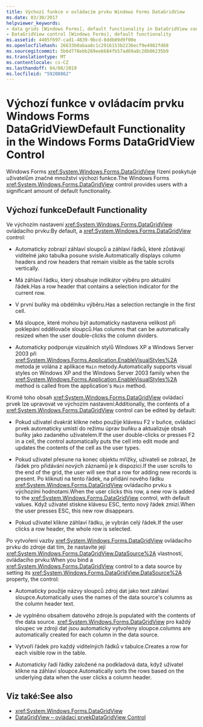 ```yaml
---
title: Výchozí funkce v ovládacím prvku Windows Forms DataGridView
ms.date: 03/30/2017
helpviewer_keywords:
- data grids [Windows Forms], default functionality in DataGridView control
- DataGridView control [Windows Forms], default functionality
ms.assetid: 4405f697-cad1-4839-9bcd-8ddb09d9f00e
ms.openlocfilehash: 26633b0abaa8c1c2916153b2236ecf9e4982fd68
ms.sourcegitcommit: 5b6d778ebb269ee6684fb57ad69a8c28b06235b9
ms.translationtype: MT
ms.contentlocale: cs-CZ
ms.lasthandoff: 04/08/2019
ms.locfileid: "59208862"
---
```

# <a name="default-functionality-in-the-windows-forms-datagridview-control"></a><span data-ttu-id="53d32-102">Výchozí funkce v ovládacím prvku Windows Forms DataGridView</span><span class="sxs-lookup"><span data-stu-id="53d32-102">Default Functionality in the Windows Forms DataGridView Control</span></span>
<span data-ttu-id="53d32-103">Windows Forms <xref:System.Windows.Forms.DataGridView> řízení poskytuje uživatelům značné množství výchozí funkce.</span><span class="sxs-lookup"><span data-stu-id="53d32-103">The Windows Forms <xref:System.Windows.Forms.DataGridView> control provides users with a significant amount of default functionality.</span></span>  
  
## <a name="default-functionality"></a><span data-ttu-id="53d32-104">Výchozí funkce</span><span class="sxs-lookup"><span data-stu-id="53d32-104">Default Functionality</span></span>  
 <span data-ttu-id="53d32-105">Ve výchozím nastavení <xref:System.Windows.Forms.DataGridView> ovládacího prvku:</span><span class="sxs-lookup"><span data-stu-id="53d32-105">By default, a <xref:System.Windows.Forms.DataGridView> control:</span></span>  
  
-   <span data-ttu-id="53d32-106">Automaticky zobrazí záhlaví sloupců a záhlaví řádků, které zůstávají viditelné jako tabulka posune svisle.</span><span class="sxs-lookup"><span data-stu-id="53d32-106">Automatically displays column headers and row headers that remain visible as the table scrolls vertically.</span></span>  
  
-   <span data-ttu-id="53d32-107">Má záhlaví řádku, který obsahuje indikátor výběru pro aktuální řádek.</span><span class="sxs-lookup"><span data-stu-id="53d32-107">Has a row header that contains a selection indicator for the current row.</span></span>  
  
-   <span data-ttu-id="53d32-108">V první buňky má obdélníku výběru.</span><span class="sxs-lookup"><span data-stu-id="53d32-108">Has a selection rectangle in the first cell.</span></span>  
  
-   <span data-ttu-id="53d32-109">Má sloupce, které mohou být automaticky nastavena velikost při poklepání oddělovače sloupců.</span><span class="sxs-lookup"><span data-stu-id="53d32-109">Has columns that can be automatically resized when the user double-clicks the column dividers.</span></span>  
  
-   <span data-ttu-id="53d32-110">Automaticky podporuje vizuálních stylů Windows XP a Windows Server 2003 při <xref:System.Windows.Forms.Application.EnableVisualStyles%2A> metoda je volána z aplikace `Main` metody.</span><span class="sxs-lookup"><span data-stu-id="53d32-110">Automatically supports visual styles on Windows XP and the Windows Server 2003 family when the <xref:System.Windows.Forms.Application.EnableVisualStyles%2A> method is called from the application's `Main` method.</span></span>  
  
 <span data-ttu-id="53d32-111">Kromě toho obsah <xref:System.Windows.Forms.DataGridView> ovládací prvek lze upravovat ve výchozím nastavení:</span><span class="sxs-lookup"><span data-stu-id="53d32-111">Additionally, the contents of a <xref:System.Windows.Forms.DataGridView> control can be edited by default:</span></span>  
  
-   <span data-ttu-id="53d32-112">Pokud uživatel dvakrát klikne nebo použije klávesu F2 v buňce, ovládací prvek automaticky umístí do režimu úprav buňku a aktualizuje obsah buňky jako zadaného uživatelem.</span><span class="sxs-lookup"><span data-stu-id="53d32-112">If the user double-clicks or presses F2 in a cell, the control automatically puts the cell into edit mode and updates the contents of the cell as the user types.</span></span>  
  
-   <span data-ttu-id="53d32-113">Pokud uživatel přesune na konec objektu mřížky, uživateli se zobrazí, že řádek pro přidávání nových záznamů je k dispozici.</span><span class="sxs-lookup"><span data-stu-id="53d32-113">If the user scrolls to the end of the grid, the user will see that a row for adding new records is present.</span></span> <span data-ttu-id="53d32-114">Po kliknutí na tento řádek, na přidání nového řádku <xref:System.Windows.Forms.DataGridView> ovládacího prvku s výchozími hodnotami.</span><span class="sxs-lookup"><span data-stu-id="53d32-114">When the user clicks this row, a new row is added to the <xref:System.Windows.Forms.DataGridView> control, with default values.</span></span> <span data-ttu-id="53d32-115">Když uživatel stiskne klávesu ESC, tento nový řádek zmizí.</span><span class="sxs-lookup"><span data-stu-id="53d32-115">When the user presses ESC, this new row disappears.</span></span>  
  
-   <span data-ttu-id="53d32-116">Pokud uživatel klikne záhlaví řádku, je vybrán celý řádek.</span><span class="sxs-lookup"><span data-stu-id="53d32-116">If the user clicks a row header, the whole row is selected.</span></span>  
  
 <span data-ttu-id="53d32-117">Po vytvoření vazby <xref:System.Windows.Forms.DataGridView> ovládacího prvku do zdroje dat tím, že nastavíte její <xref:System.Windows.Forms.DataGridView.DataSource%2A> vlastností, ovládacího prvku:</span><span class="sxs-lookup"><span data-stu-id="53d32-117">When you bind a <xref:System.Windows.Forms.DataGridView> control to a data source by setting its <xref:System.Windows.Forms.DataGridView.DataSource%2A> property, the control:</span></span>  
  
-   <span data-ttu-id="53d32-118">Automaticky použije názvy sloupců zdroj dat jako text záhlaví sloupce.</span><span class="sxs-lookup"><span data-stu-id="53d32-118">Automatically uses the names of the data source's columns as the column header text.</span></span>  
  
-   <span data-ttu-id="53d32-119">Je vyplněno obsahem datového zdroje.</span><span class="sxs-lookup"><span data-stu-id="53d32-119">Is populated with the contents of the data source.</span></span> <xref:System.Windows.Forms.DataGridView> <span data-ttu-id="53d32-120">pro každý sloupec ve zdroji dat jsou automaticky vytvořeny sloupce.</span><span class="sxs-lookup"><span data-stu-id="53d32-120">columns are automatically created for each column in the data source.</span></span>  
  
-   <span data-ttu-id="53d32-121">Vytvoří řádek pro každý viditelných řádků v tabulce.</span><span class="sxs-lookup"><span data-stu-id="53d32-121">Creates a row for each visible row in the table.</span></span>  
  
-   <span data-ttu-id="53d32-122">Automaticky řadí řádky založené na podkladová data, když uživatel klikne na záhlaví sloupce.</span><span class="sxs-lookup"><span data-stu-id="53d32-122">Automatically sorts the rows based on the underlying data when the user clicks a column header.</span></span>  
  
## <a name="see-also"></a><span data-ttu-id="53d32-123">Viz také:</span><span class="sxs-lookup"><span data-stu-id="53d32-123">See also</span></span>

- <xref:System.Windows.Forms.DataGridView>
- [<span data-ttu-id="53d32-124">DataGridView – ovládací prvek</span><span class="sxs-lookup"><span data-stu-id="53d32-124">DataGridView Control</span></span>](datagridview-control-windows-forms.md)

